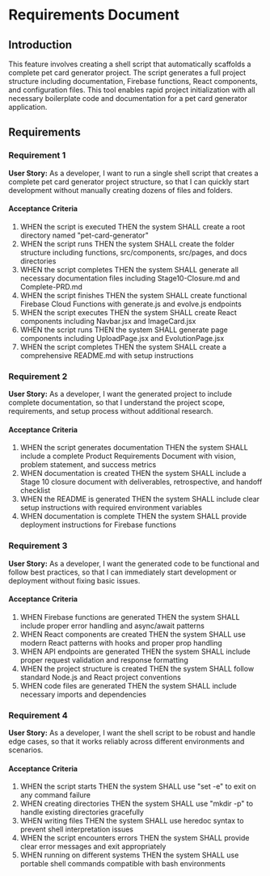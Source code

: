 # Requirements Document

## Introduction

This feature involves creating a shell script that automatically scaffolds a complete pet card generator project. The script generates a full project structure including documentation, Firebase functions, React components, and configuration files. This tool enables rapid project initialization with all necessary boilerplate code and documentation for a pet card generator application.

## Requirements

### Requirement 1

**User Story:** As a developer, I want to run a single shell script that creates a complete pet card generator project structure, so that I can quickly start development without manually creating dozens of files and folders.

#### Acceptance Criteria

1. WHEN the script is executed THEN the system SHALL create a root directory named "pet-card-generator"
2. WHEN the script runs THEN the system SHALL create the folder structure including functions, src/components, src/pages, and docs directories
3. WHEN the script completes THEN the system SHALL generate all necessary documentation files including Stage10-Closure.md and Complete-PRD.md
4. WHEN the script finishes THEN the system SHALL create functional Firebase Cloud Functions with generate.js and evolve.js endpoints
5. WHEN the script executes THEN the system SHALL create React components including Navbar.jsx and ImageCard.jsx
6. WHEN the script runs THEN the system SHALL generate page components including UploadPage.jsx and EvolutionPage.jsx
7. WHEN the script completes THEN the system SHALL create a comprehensive README.md with setup instructions

### Requirement 2

**User Story:** As a developer, I want the generated project to include complete documentation, so that I understand the project scope, requirements, and setup process without additional research.

#### Acceptance Criteria

1. WHEN the script generates documentation THEN the system SHALL include a complete Product Requirements Document with vision, problem statement, and success metrics
2. WHEN documentation is created THEN the system SHALL include a Stage 10 closure document with deliverables, retrospective, and handoff checklist
3. WHEN the README is generated THEN the system SHALL include clear setup instructions with required environment variables
4. WHEN documentation is complete THEN the system SHALL provide deployment instructions for Firebase functions

### Requirement 3

**User Story:** As a developer, I want the generated code to be functional and follow best practices, so that I can immediately start development or deployment without fixing basic issues.

#### Acceptance Criteria

1. WHEN Firebase functions are generated THEN the system SHALL include proper error handling and async/await patterns
2. WHEN React components are created THEN the system SHALL use modern React patterns with hooks and proper prop handling
3. WHEN API endpoints are generated THEN the system SHALL include proper request validation and response formatting
4. WHEN the project structure is created THEN the system SHALL follow standard Node.js and React project conventions
5. WHEN code files are generated THEN the system SHALL include necessary imports and dependencies

### Requirement 4

**User Story:** As a developer, I want the shell script to be robust and handle edge cases, so that it works reliably across different environments and scenarios.

#### Acceptance Criteria

1. WHEN the script starts THEN the system SHALL use "set -e" to exit on any command failure
2. WHEN creating directories THEN the system SHALL use "mkdir -p" to handle existing directories gracefully
3. WHEN writing files THEN the system SHALL use heredoc syntax to prevent shell interpretation issues
4. WHEN the script encounters errors THEN the system SHALL provide clear error messages and exit appropriately
5. WHEN running on different systems THEN the system SHALL use portable shell commands compatible with bash environments
